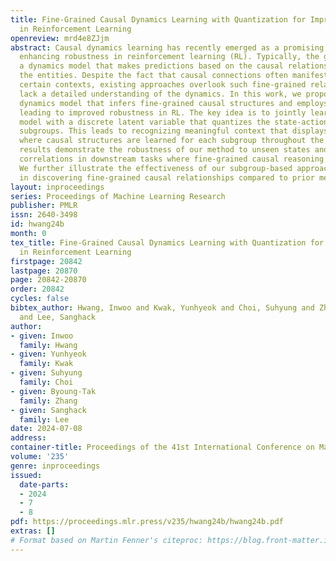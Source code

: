 ```yaml
---
title: Fine-Grained Causal Dynamics Learning with Quantization for Improving Robustness
  in Reinforcement Learning
openreview: mrd4e8ZJjm
abstract: Causal dynamics learning has recently emerged as a promising approach to
  enhancing robustness in reinforcement learning (RL). Typically, the goal is to build
  a dynamics model that makes predictions based on the causal relationships among
  the entities. Despite the fact that causal connections often manifest only under
  certain contexts, existing approaches overlook such fine-grained relationships and
  lack a detailed understanding of the dynamics. In this work, we propose a novel
  dynamics model that infers fine-grained causal structures and employs them for prediction,
  leading to improved robustness in RL. The key idea is to jointly learn the dynamics
  model with a discrete latent variable that quantizes the state-action space into
  subgroups. This leads to recognizing meaningful context that displays sparse dependencies,
  where causal structures are learned for each subgroup throughout the training. Experimental
  results demonstrate the robustness of our method to unseen states and locally spurious
  correlations in downstream tasks where fine-grained causal reasoning is crucial.
  We further illustrate the effectiveness of our subgroup-based approach with quantization
  in discovering fine-grained causal relationships compared to prior methods.
layout: inproceedings
series: Proceedings of Machine Learning Research
publisher: PMLR
issn: 2640-3498
id: hwang24b
month: 0
tex_title: Fine-Grained Causal Dynamics Learning with Quantization for Improving Robustness
  in Reinforcement Learning
firstpage: 20842
lastpage: 20870
page: 20842-20870
order: 20842
cycles: false
bibtex_author: Hwang, Inwoo and Kwak, Yunhyeok and Choi, Suhyung and Zhang, Byoung-Tak
  and Lee, Sanghack
author:
- given: Inwoo
  family: Hwang
- given: Yunhyeok
  family: Kwak
- given: Suhyung
  family: Choi
- given: Byoung-Tak
  family: Zhang
- given: Sanghack
  family: Lee
date: 2024-07-08
address:
container-title: Proceedings of the 41st International Conference on Machine Learning
volume: '235'
genre: inproceedings
issued:
  date-parts:
  - 2024
  - 7
  - 8
pdf: https://proceedings.mlr.press/v235/hwang24b/hwang24b.pdf
extras: []
# Format based on Martin Fenner's citeproc: https://blog.front-matter.io/posts/citeproc-yaml-for-bibliographies/
---
```

